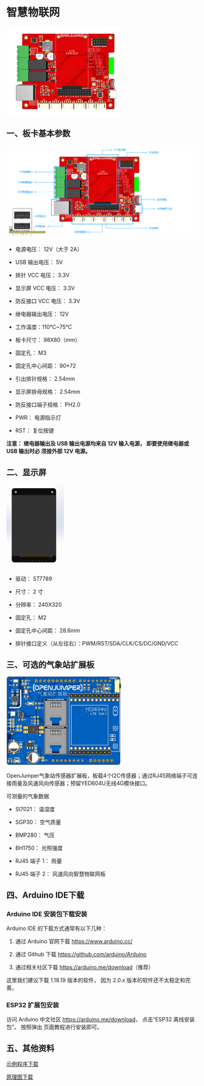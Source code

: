 # 智慧物联网

<img src="../img/IOT/01.jpg" width=60% />

## 一、板卡基本参数

<img src="../img/IOT/04.png" />

+ 电源电压： 12V（大于 2A）

+ USB 输出电压： 5V

+ 排针 VCC 电压： 3.3V

+ 显示屏 VCC 电压： 3.3V

+ 防反接口 VCC 电压： 3.3V

+ 继电器输出电压： 12V

+ 工作温度：110℃~75℃

+ 板卡尺寸： 98X80（mm）

+ 固定孔： M3

+ 固定孔中心间距： 90*72

+ 引出排针规格： 2.54mm

+ 显示屏排母规格： 2.54mm

+ 防反接口端子规格： PH2.0

+ PWR： 电源指示灯

+ RST： 复位按键

**注意： 继电器输出及 USB 输出电源均来自 12V 输入电源， 即要使用继电器或 USB 输出时必
须接外部 12V 电源。**

## 二、显示屏

<img src="../img/IOT/02.jpg" width=30% />

+ 驱动： ST7789

+ 尺寸： 2 寸

+ 分辨率： 240X320

+ 固定孔： M2

+ 固定孔中心间距： 28.6mm

+ 排针接口定义（从左往右）：PWM/RST/SDA/CLK/CS/DC/GND/VCC


## 三、可选的气象站扩展板

<img src="../img/IOT/03.jpg" width=60% />

OpenJumper气象站传感器扩展板，板载4个I2C传感器；通过RJ45网络端子可连接雨量及风速风向传感器；预留YED604U无线4G模块接口。

可测量的气象数据

+ SI7021： 温湿度

+ SGP30： 空气质量

+ BMP280： 气压

+ BH1750： 光照强度

+ RJ45 端子 1： 雨量

+ RJ45 端子 2： 风速风向智慧物联网板

## 四、Arduino IDE下载

### Arduino IDE 安装包下载安装

Arduino IDE 的下载方式通常有以下几种：

1. 通过 Arduino 官网下载 <https://www.arduino.cc/>

2. 通过 Github 下载 <https://github.com/arduino/Arduino>

3. 通过相关社区下载 <https://arduino.me/download>（推荐）

这里我们建议下载 1.18.19 版本的软件， 因为 2.0.x 版本的软件还不太稳定和完善。

###  ESP32 扩展包安装

访问 Arduino 中文社区 <https://arduino.me/download>， 点击“ESP32 离线安装包”。 按照弹出
页面教程进行安装即可。

## 五、其他资料

[示例程序下载](http://download.openjumper.cn/%E6%99%BA%E6%85%A7%E7%89%A9%E8%81%94%E7%BD%91%E6%9D%BF%E7%A4%BA%E4%BE%8B%E7%A8%8B%E5%BA%8F.zip)

[原理图下载](http://download.openjumper.cn/ESP32S3%E6%99%BA%E6%85%A7%E7%89%A9%E8%81%94%E7%BD%91%E6%9D%BF%E5%8E%9F%E7%90%86%E5%9B%BE.pdf)